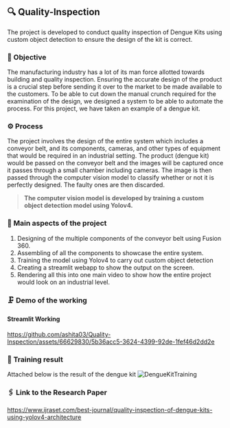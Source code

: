 ## 🔍 Quality-Inspection
The project is developed to conduct quality inspection of Dengue Kits using custom object detection to ensure the design of the kit is correct.

### 🚀 Objective
The manufacturing industry has a lot of its man force allotted towards building and quality inspection. Ensuring the accurate design of the product is a crucial step before sending it over to the market to be made available to the customers. To be able to cut down the manual crunch required for the examination of the design, we designed a system to be able to automate the process. 
For this project, we have taken an example of a dengue kit.

### ⚙️ Process 
The project involves the design of the entire system which includes a conveyor belt, and its components, cameras, and other types of equipment that would be required in an industrial setting. The product (dengue kit) would be passed on the conveyor belt and the images will be captured once it passes through a small chamber including cameras. The image is then passed through the computer vision model to classify whether or not it is perfectly designed. The faulty ones are then discarded.

>**The computer vision model is developed by training a custom object detection model using Yolov4.**

### 📍 Main aspects of the project
1. Designing of the multiple components of the conveyor belt using Fusion 360. 
2. Assembling of all the components to showcase the entire system.
3. Training the model using Yolov4 to carry out custom object detection
4. Creating a streamlit webapp to show the output on the screen.
5. Rendering all this into one main video to show how the entire project would look on an industrial level.

### 🗜️ Demo of the working
#### Streamlit Working
https://github.com/ashita03/Quality-Inspection/assets/66629830/5b36acc5-3624-4399-92de-1fef46d2dd2e

### 🔳 Training result 
Attached below is the result of the dengue kit
![DengueKitTraining](https://user-images.githubusercontent.com/66629830/183103562-d8f2ca41-2e12-44e3-8d2a-16ae3e31a008.png)

### 🖇️ Link to the Research Paper

https://www.ijraset.com/best-journal/quality-inspection-of-dengue-kits-using-yolov4-architecture


